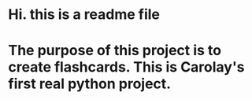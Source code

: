 # Hi. this is a readme file 
# The purpose of this project is to create flashcards. This is Carolay's first real python project.
